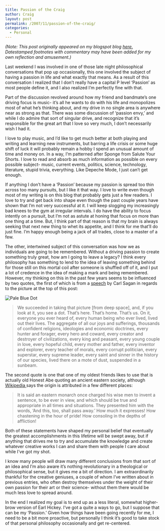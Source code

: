 ```yaml
---
title: Passion of the Craig
author: Craig
layout: post
permalink: /2007/11/passion-of-the-craig/
categories:
  - Personal
---
```


*(Note: This post originally appeared on my blogspot blog [here.][1] Datestamped footnotes with commentary may have been added for my own reflection and amusement.)*

 [1]: http://craigtsoandso.blogspot.com/2007/11/passion-of-craig.html
 
Last weekend I was involved in one of those late night philosophical conversations that pop up occasionally, this one involved the subject of having a passion in life and what exactly that means. As a result of this conversation I realized that I don’t really have a capital P level ‘Passion’ as most people define it, and I also realized I’m perfectly fine with that.

Part of the discussion revolved around how my friend and bandmate’s one driving focus is music- it’s all he wants to do with his life and monopolizes most of what he’s thinking about, and my drive in no single area is anywhere near as strong as that. There was some discussion of ‘passion envy,’ and while I do admire that sort of singular drive, and recognize that it’s responsible for the great art that I love so very much, I don’t necessarily wish I had it.

I love to play music, and I’d like to get much better at both playing and writing and learning new instruments, but barring a life crisis or some huge shift of luck it will probably remain a hobby I spend an unusual amount of time and money on. In a way, I’m patterned after Sponge from Salute Your Shorts. I love to read and absorb as much information as possible on every possible subject- music, current events, politics, science, technology, literature, stupid trivia, everything. Like Depeche Mode, I just can’t get enough.

If anything I don’t have a ‘Passion’ because my passion is spread too thin across too many pursuits, but I like it that way. I love to write even though most of my writing is on this blog that probably gets just a few readers. I love to try and get back into shape even though the past couple years have shown that I’m not very successful at it. I will keep slogging my increasingly bad knees to the gym at irregular intervals. I do have the ability to focus intently on a pursuit, but I’m not as astute at honing that focus on more than one thing at a time. But, I think part of that reason is that my brain is always seeking that next new thing to whet its appetite, and I think for me that’ll do just fine. I’m happy enough being a jack of all trades, close to a master of a few.

The other, intertwined subject of this conversation was how we as individuals are going to be remembered. Without a driving passion to create something truly great, how am I going to leave a legacy? I think every philosophy has something to lend to the idea of leaving something behind for those still on this mortal coil after someone is shuffled off of it, and I put a lot of credence in the idea of making a mark and being remembered. However, my thinking on this in the past few years seems to be influenced by two quotes, the first of which is from a [speech][2] by Carl Sagan in regards to the picture at the top of this post:

 [2]: http://obs.nineplanets.org/psc/pbd.html

 ![Pale Blue Dot][3]

> We succeeded in taking that picture [from deep space], and, if you look at it, you see a dot. That’s here. That’s home. That’s us. On it, everyone you ever heard of, every human being who ever lived, lived out their lives. The aggregate of all our joys and sufferings, thousands of confident religions, ideologies and economic doctrines, every hunter and forager, every hero and coward, every creator and destroyer of civilizations, every king and peasant, every young couple in love, every hopeful child, every mother and father, every inventor and explorer, every teacher of morals, every corrupt politician, every superstar, every supreme leader, every saint and sinner in the history of our species, lived there on a mote of dust, suspended in a sunbeam.

The second quote is one that one of my oldest friends likes to use that is actually old Honest Abe quoting an ancient eastern society, although [Wikipedia ][4]says the origin is attributed in a few different places:

 [3]: /images/pbd.jpg
 [4]: http://en.wikipedia.org/wiki/This_too_shall_pass

> It is said an eastern monarch once charged his wise men to invent a sentence, to be ever in view, and which should be true and appropriate in all times and situations. They presented him with the words, ‘And this, too, shall pass away.’ How much it expresses! How chastening in the hour of pride! How consoling in the depths of affliction!

Both of these statements have shaped my personal belief that eventually the greatest accomplishments in this lifetime will be swept away, but if anything that drives me to try and accumulate the knowledge and create whatever creative works I can and share them with people I care about while I’ve got my shot.

I know many people will draw many different conclusions from that sort of an idea and I’m also aware it’s nothing revolutionary in a theological or philosophical sense, but it gives me a bit of direction. I am extraordinarily thankful for the creative geniuses, a couple of whom I’ve written about in previous entries, who often destroy themselves under the weight of their own passion for their art or their science- without them there would be much less love to spread around.

In the end I realized my goal is to end up as a less literal, somewhat higher-brow version of Earl Hickey. I’ve got a quite a ways to go, but I suppose that can be my ‘Passion.’ Given how things have been going recently for me, I need to be a bit more proactive, but personally I think it’s good to take stock of that personal philosophy occasionally and get re-centered.